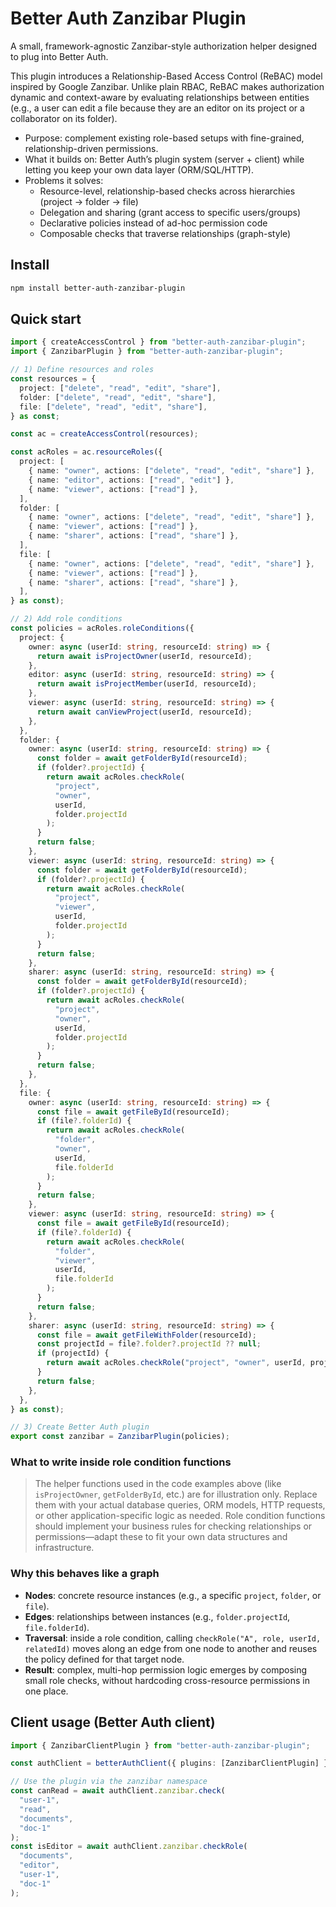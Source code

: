 # Better Auth Zanzibar Plugin

A small, framework-agnostic Zanzibar-style authorization helper designed to plug into Better Auth.

This plugin introduces a Relationship-Based Access Control (ReBAC) model inspired by Google Zanzibar. Unlike plain RBAC, ReBAC makes authorization dynamic and context-aware by evaluating relationships between entities (e.g., a user can edit a file because they are an editor on its project or a collaborator on its folder).

- Purpose: complement existing role-based setups with fine-grained, relationship-driven permissions.
- What it builds on: Better Auth’s plugin system (server + client) while letting you keep your own data layer (ORM/SQL/HTTP).
- Problems it solves:
  - Resource-level, relationship-based checks across hierarchies (project → folder → file)
  - Delegation and sharing (grant access to specific users/groups)
  - Declarative policies instead of ad-hoc permission code
  - Composable checks that traverse relationships (graph-style)

## Install

```bash
npm install better-auth-zanzibar-plugin
```

## Quick start

```ts
import { createAccessControl } from "better-auth-zanzibar-plugin";
import { ZanzibarPlugin } from "better-auth-zanzibar-plugin";

// 1) Define resources and roles
const resources = {
  project: ["delete", "read", "edit", "share"],
  folder: ["delete", "read", "edit", "share"],
  file: ["delete", "read", "edit", "share"],
} as const;

const ac = createAccessControl(resources);

const acRoles = ac.resourceRoles({
  project: [
    { name: "owner", actions: ["delete", "read", "edit", "share"] },
    { name: "editor", actions: ["read", "edit"] },
    { name: "viewer", actions: ["read"] },
  ],
  folder: [
    { name: "owner", actions: ["delete", "read", "edit", "share"] },
    { name: "viewer", actions: ["read"] },
    { name: "sharer", actions: ["read", "share"] },
  ],
  file: [
    { name: "owner", actions: ["delete", "read", "edit", "share"] },
    { name: "viewer", actions: ["read"] },
    { name: "sharer", actions: ["read", "share"] },
  ],
} as const);

// 2) Add role conditions
const policies = acRoles.roleConditions({
  project: {
    owner: async (userId: string, resourceId: string) => {
      return await isProjectOwner(userId, resourceId);
    },
    editor: async (userId: string, resourceId: string) => {
      return await isProjectMember(userId, resourceId);
    },
    viewer: async (userId: string, resourceId: string) => {
      return await canViewProject(userId, resourceId);
    },
  },
  folder: {
    owner: async (userId: string, resourceId: string) => {
      const folder = await getFolderById(resourceId);
      if (folder?.projectId) {
        return await acRoles.checkRole(
          "project",
          "owner",
          userId,
          folder.projectId
        );
      }
      return false;
    },
    viewer: async (userId: string, resourceId: string) => {
      const folder = await getFolderById(resourceId);
      if (folder?.projectId) {
        return await acRoles.checkRole(
          "project",
          "viewer",
          userId,
          folder.projectId
        );
      }
      return false;
    },
    sharer: async (userId: string, resourceId: string) => {
      const folder = await getFolderById(resourceId);
      if (folder?.projectId) {
        return await acRoles.checkRole(
          "project",
          "owner",
          userId,
          folder.projectId
        );
      }
      return false;
    },
  },
  file: {
    owner: async (userId: string, resourceId: string) => {
      const file = await getFileById(resourceId);
      if (file?.folderId) {
        return await acRoles.checkRole(
          "folder",
          "owner",
          userId,
          file.folderId
        );
      }
      return false;
    },
    viewer: async (userId: string, resourceId: string) => {
      const file = await getFileById(resourceId);
      if (file?.folderId) {
        return await acRoles.checkRole(
          "folder",
          "viewer",
          userId,
          file.folderId
        );
      }
      return false;
    },
    sharer: async (userId: string, resourceId: string) => {
      const file = await getFileWithFolder(resourceId);
      const projectId = file?.folder?.projectId ?? null;
      if (projectId) {
        return await acRoles.checkRole("project", "owner", userId, projectId);
      }
      return false;
    },
  },
} as const);

// 3) Create Better Auth plugin
export const zanzibar = ZanzibarPlugin(policies);
```

### What to write inside role condition functions

> The helper functions used in the code examples above (like `isProjectOwner`, `getFolderById`, etc.) are for illustration only.
> Replace them with your actual database queries, ORM models, HTTP requests, or other application-specific logic as needed.
> Role condition functions should implement your business rules for checking relationships or permissions—adapt these to fit your own data structures and infrastructure.

### Why this behaves like a graph

- **Nodes**: concrete resource instances (e.g., a specific `project`, `folder`, or `file`).
- **Edges**: relationships between instances (e.g., `folder.projectId`, `file.folderId`).
- **Traversal**: inside a role condition, calling `checkRole("A", role, userId, relatedId)` moves along an edge from one node to another and reuses the policy defined for that target node.
- **Result**: complex, multi-hop permission logic emerges by composing small role checks, without hardcoding cross-resource permissions in one place.

## Client usage (Better Auth client)

```ts
import { ZanzibarClientPlugin } from "better-auth-zanzibar-plugin";

const authClient = betterAuthClient({ plugins: [ZanzibarClientPlugin] });

// Use the plugin via the zanzibar namespace
const canRead = await authClient.zanzibar.check(
  "user-1",
  "read",
  "documents",
  "doc-1"
);
const isEditor = await authClient.zanzibar.checkRole(
  "documents",
  "editor",
  "user-1",
  "doc-1"
);
```